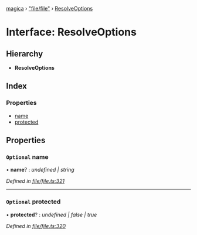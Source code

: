 [magica](../README.md) › ["file/file"](../modules/_file_file_.md) › [ResolveOptions](_file_file_.resolveoptions.md)

# Interface: ResolveOptions

## Hierarchy

* **ResolveOptions**

## Index

### Properties

* [name](_file_file_.resolveoptions.md#optional-name)
* [protected](_file_file_.resolveoptions.md#optional-protected)

## Properties

### `Optional` name

• **name**? : *undefined | string*

*Defined in [file/file.ts:321](https://github.com/cancerberoSgx/magica/blob/8fb28f9/src/file/file.ts#L321)*

___

### `Optional` protected

• **protected**? : *undefined | false | true*

*Defined in [file/file.ts:320](https://github.com/cancerberoSgx/magica/blob/8fb28f9/src/file/file.ts#L320)*
